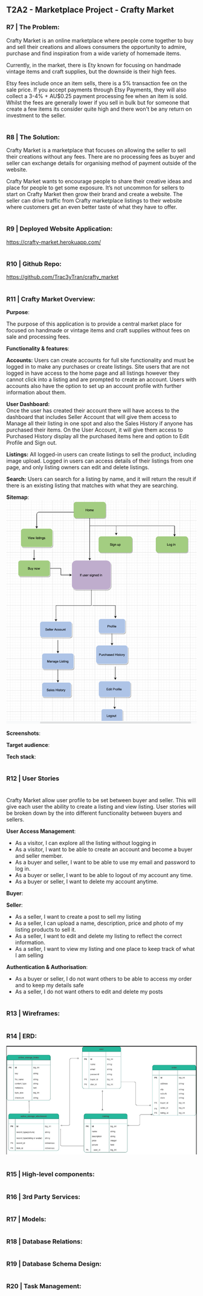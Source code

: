 ## **T2A2 - Marketplace Project - Crafty Market**


### **R7 | The Problem**:

Crafty Market is an online marketplace where people come together to buy and sell their creations and allows consumers the opportunity to admire, purchase and find inspiration from a  wide variety of homemade items.

 Currently, in the market, there is Ety known for focusing on handmade vintage items and craft supplies, but the downside is their high fees. 
 
 Etsy fees include once an item sells, there is a 5% transaction fee on the sale price. If you accept payments through Etsy Payments, they will also collect a 3-4% + AU$0.25 payment processing fee when an item is sold.
Whilst the fees are generally lower if you sell in bulk but for someone that create a few items its consider quite high and there won't be any return on investment to the seller. 

#

### **R8 | The Solution**:

Crafty Market is a  marketplace that focuses on allowing the seller to sell their creations without any fees. 
There are no processing fees as buyer and seller can exchange details for organising method of payment outside of the website. 

Crafty  Market wants to encourage people to share their creative ideas and place for people to get some exposure.
 It’s not uncommon for sellers to start on Crafty Market then grow their brand and create a website. The seller can drive traffic from Crafty marketplace listings to their website where customers get an even better taste of what they have to offer.
#

### **R9 | Deployed Website Application**:

https://crafty-market.herokuapp.com/

#

### **R10 | Github Repo**:

https://github.com/Trac3yTran/crafty_market

#
### **R11 | Crafty Market Overview**:


**Purpose**:

 The purpose of this application is to provide a central market place for
focused on handmade or vintage items and craft supplies without fees on sale and processing fees. 


**Functionality & features**:

**Accounts:**
 Users can create accounts for full site functionality and must be logged in to make any purchases or create listings. Site users that are not logged in have access to the home page and all listings however they cannot click into a listing and are prompted to create an account. Users with accounts also have the option to set up an account profile with further information about them.

**User Dashboard:**  
Once the user has created their account there will have access to the dashboard that includes Seller Account that will give them access to Manage all their listing in one spot and also the Sales History if anyone has purchased their items. On the User Account, it will give them access to Purchased History display all the purchased items here and option to Edit Profile and Sign out. 

**Listings:** All logged-in users can create listings to sell the product, including image upload. Logged in users can access details of their listings from one page, and only listing owners can edit and delete listings. 

**Search:** Users can search for a listing by name, and it will return the result if there is an existing listing that matches with what they are searching. 

**Sitemap**: ![img](./docs/sitemap.png)

 **Screenshots**:

 **Target audience**:

 **Tech stack**:

 #

 ### **R12 | User Stories**

 # 

Crafty Market allow user profile to be set between buyer and seller. This will give each user the ability to create a listing and view listing. User stories will be broken down by the into different functionality between buyers and sellers.  

**User Access Management**:

- As a visitor, I can explore all the listing without logging in
- As a visitor, I want to be able to create an account and become a buyer and seller member. 
- As a buyer and seller, I want to be able to use my email and password to log in. 
- As a buyer or seller, I want to be able to logout of my account any time.
- As a buyer or seller, I want to delete my account anytime. 

**Buyer**:


**Seller**:

- As a seller, I want to create a post to sell my listing
- As a seller, I can upload a name, description, price and photo of my listing products to sell it.
- As a seller, I want to edit and delete my listing to reflect the correct information. 
- As a seller, I want to view my listing and one place to keep track of what I am selling

**Authentication & Authorisation**:

- As a buyer or seller, I do not want others to be able to access my order and to keep my details safe
- As a seller, I do not want others to edit and delete my posts


#
 ### **R13 | Wireframes**:

 #

 ### **R14 | ERD**:

![img](./docs/ERD.png)

#

 ### **R15 | High-level components**:


 #

 ### **R16 | 3rd Party Services**:


 #


 ### **R17 | Models**: 




 #

 ### **R18 | Database Relations**:

 #


 ### **R19 | Database Schema Design**:

 #

 ### **R20 | Task Management**:


